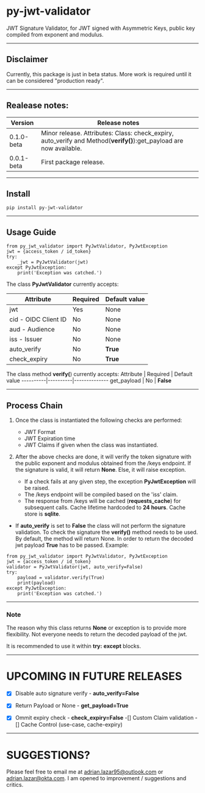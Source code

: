 # py-jwt-validator
 
JWT Signature Validator, for JWT signed with Asymmetric Keys, public key compiled from exponent and modulus.

----------------
## Disclaimer
Currently, this package is just in beta status. More work is required until it can be considered "production ready".

----------------

## Realease notes:
Version | Release notes
------------ | -------------
0.1.0-beta | Minor release. Attributes: Class: check_expiry, auto_verify and Method(**verify()**):get_payload are now available.
0.0.1-beta | First package release.

----------------

## Install
```
pip install py-jwt-validator
```

----------------

## Usage Guide
```
from py_jwt_validator import PyJwtValidator, PyJwtException
jwt = {access_token / id_token}
try:
    _jwt = PyJwtValidator(jwt)
except PyJwtException:
    print('Exception was catched.')
```

The class **PyJwtValidator** currently accepts:

Attribute | Required | Default value
----------|----------|--------------
jwt | Yes | None
cid - OIDC Client ID | No | None
aud - Audience | No | None
iss - Issuer | No | None
auto_verify | No | **True**
check_expiry | No | **True**

The class method **verify(**) currently accepts:
Attribute | Required | Default value
----------|----------|--------------
get_payload | No | **False**

----------------

## Process Chain
1. Once the class is instantiated the following checks are performed:
    * JWT Format
    * JWT Expiration time
    * JWT Claims if given when the class was instantiated.

2. After the above checks are done, it will verify the token signature with the public exponent and modulus obtained from the /keys endpoint. If the signature is valid, it will return **None**. Else, it will raise exception.

    * If a check fails at any given step, the exception **PyJwtException** will be raised.
    * The /keys endpoint will be compiled based on the 'iss' claim.
    * The response from /keys will be cached (**requests_cache**) for subsequent calls. Cache lifetime hardcoded to **24 hours**. Cache store is **sqlite**.

* If **auto_verify** is set to **False** the class will not perform the signature validation. To check the signature the **verify()** method needs to be used. By default, the method will return None. In order to return the decoded jwt payload **True** has to be passed. Example:
```
from py_jwt_validator import PyJwtValidator, PyJwtException
jwt = {access_token / id_token}
validator = PyJwtValidator(jwt, auto_verify=False)
try:
    payload = validator.verify(True)
    print(payload)
except PyJwtException:
    print('Exception was catched.')
```

----------------

### Note

The reason why this class returns **None** or exception is to provide more flexibility. Not everyone needs to return the decoded payload of the jwt. 

It is recommended to use it within **try:** **except** blocks. 

----------------
# UPCOMING IN FUTURE RELEASES

-[x] Disable auto signature verify - **auto_verify=False**
-[x] Return Payload or None - **get_payload=True**
-[x] Ommit expiry check - **check_expiry=False**
-[] Custom Claim validation
-[] Cache Control (use-case, cache-expiry)


----------------
# SUGGESTIONS?
Please feel free to email me at adrian.lazar95@outlook.com or adrian.lazar@okta.com. I am opened to improvement / suggestions and critics. 